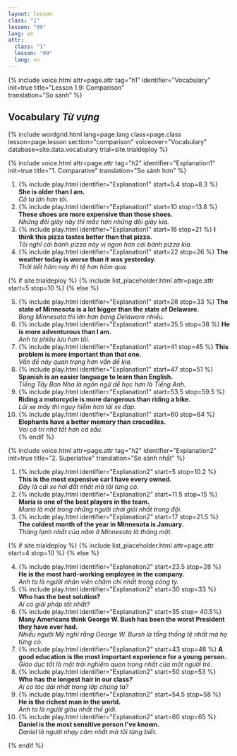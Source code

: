 ```yaml
---
layout: lesson
class: "1"
lesson: "09"
lang: vn
attr:
  class: "1"
  lesson: "09"
  lang: vn
---
```


{%  include voice.html attr=page.attr                     tag="h1"
	identifier="Vocabulary"  init=true
	title="Lesson 1.9: Comparison"        
	translation="So sánh"
%}


## Vocabulary   *Từ vựng*

{% include wordgrid.html lang=page.lang
		class=page.class 
		lesson=page.lesson 
		section="comparison"
		voiceover="Vocabulary"
		database=site.data.vocabulary 
		trial=site.trialdeploy %}



{%  include voice.html attr=page.attr                     tag="h2"
	identifier="Explanation1"  init=true
	title="1. Comparative"
	translation="So sánh hơn"
%}


1. {% include play.html identifier="Explanation1" start=5.4 stop=8.3 %} **She is older than I am.**    
*Cô ta lớn hơn tôi.*    
2. {% include play.html identifier="Explanation1" start=10 stop=13.8 %}  **These shoes are more expensive than those shoes.**     
*Những đôi giày này thì mắc hơn những đôi giày kia.*    
3. {% include play.html identifier="Explanation1" start=16 stop=21 %}  **I think this pizza tastes better than that pizza.**     
*Tôi nghĩ cái bánh pizza này vị ngon hơn cái bánh pizza kia.*    
4. {% include play.html identifier="Explanation1" start=22 stop=26 %}  **The weather today is worse than it was yesterday.**      
*Thời tiết hôm nay thì tệ hơn hôm qua.*    

{% if site.trialdeploy %}
	{% include list_placeholder.html  attr=page.attr     start=5 stop=10 %}
	{% else %}

5. {% include play.html identifier="Explanation1" start=28 stop=33 %}  **The state of Minnesota is a lot bigger than the state of Delaware.**      
*Bang Minnesota thì lớn hơn bang Delaware nhiều.*     
6. {% include play.html identifier="Explanation1" start=35.5 stop=38 %}  **He is more adventurous than I am.**     
*Anh ta phiêu lưu hơn tôi.*     
7. {% include play.html identifier="Explanation1" start=41 stop=45 %}  **This problem is more important than that one.**     
*Vấn đề này quan trọng hơn vấn đề kia.*     
8. {% include play.html identifier="Explanation1" start=47 stop=51 %}  **Spanish is an easier language to learn than English.**     
*Tiếng Tây Ban Nha là ngôn ngữ dễ học hơn là Tiếng Anh.*    
9. {% include play.html identifier="Explanation1" start=53.5 stop=59.5 %}  **Riding a motorcycle is more dangerous than riding a bike.**      
*Lái xe máy thì nguy hiểm hơn lái xe đạp.*     
10. {% include play.html identifier="Explanation1" start=60 stop=64 %}  **Elephants have a better memory than crocodiles.**       
*Voi có trí nhớ tốt hơn cá sấu.*    
{% endif %}

{%  include voice.html attr=page.attr                     tag="h2"
	identifier="Explanation2"  init=true
	title="2. Superlative"
	translation="So sánh nhất"
%}


1. {% include play.html identifier="Explanation2" start=5 stop=10.2 %}  **This is the most expensive car I have every owned.**       
*Đây là cái xe hơi đắt nhất mà tôi từng có.*      
2. {% include play.html identifier="Explanation2" start=11.5 stop=15 %}  **Maria is one of the best players in the team.**       
*Maria là một trong những người chơi giỏi nhất trong đội.*       
3. {% include play.html identifier="Explanation2" start=17 stop=21.5 %}  **The coldest month of the year in Minnesota is January.**      
*Tháng lạnh nhất của năm ở Minnesota là tháng một.*     

{% if site.trialdeploy %}
	{% include list_placeholder.html  attr=page.attr     start=4 stop=10 %}
	{% else %}

4. {% include play.html identifier="Explanation2" start=23.5 stop=28 %}  **He is the most hard-working employee in the company.**      
*Anh ta là người nhân viên chăm chỉ nhất trong công ty.*     
5. {% include play.html identifier="Explanation2" start=30 stop=33 %}  **Who has the best solution?**     
*Ai có giải pháp tốt nhất?*      
6. {% include play.html identifier="Explanation2" start=35 stop= 40.5%}  **Many Americans think George W. Bush has been the worst President they have ever had.**       
*Nhiều người Mỹ nghĩ rằng George W. Bursh là tổng thống tệ nhất mà họ từng có.*     
7. {% include play.html identifier="Explanation2" start=43 stop=48 %}  **A good education is the most important experience for a young person.**        
*Giáo dục tốt là một trải nghiệm quan trọng nhất của một người trẻ.*     
8. {% include play.html identifier="Explanation2" start=50 stop=53 %}  **Who has the longest hair in our class?**       
*Ai có tóc dài nhất trong lớp chúng ta?*      
9. {% include play.html identifier="Explanation2" start=54.5 stop=58 %}  **He is the richest man in the world.**       
*Anh ta là người giàu nhất thế giới.*       
10. {% include play.html identifier="Explanation2" start=60 stop=65 %}  **Daniel is the most sensitive person I've known.**      
*Daniel là người nhạy cảm nhất mà tôi từng biết.*      

{% endif %}


